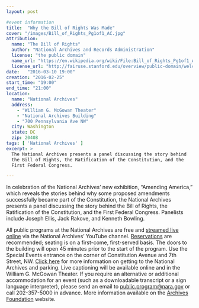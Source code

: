 ```yaml
---
layout: post

#event information
title:  "Why the Bill of Rights Was Made"
cover: "/images/Bill_of_Rights_Pg1of1_AC.jpg"
attribution:
  name: "The Bill of Rights"
  author: "National Archives and Records Administration"
  license: "the public domain"
  name_url: "https://en.wikipedia.org/wiki/File:Bill_of_Rights_Pg1of1_AC.jpg"
  license_url: "http://fairuse.stanford.edu/overview/public-domain/welcome"
date:   "2016-03-10 19:00"
creation: "2016-02-25"
start_time: "19:00"
end_time: "21:00"
location:
  name: "National Archives"
  address:
    - "William G. McGowan Theater"
    - "National Archives Building"
    - "700 Pennsylvania Ave NW"
  city: Washington
  state: DC
  zip: 20408
tags: [ 'National Archives' ]
excerpt: >
  The National Archives presents a panel discussing the story behind
  the Bill of Rights, the Ratification of the Constitution, and the 
  First Federal Congress.

---
```


In celebration of the National Archives’ new exhibition,
“Amending America,” which reveals the stories behind why some
proposed amendments successfully became part of the Constitution,
the National Archives presents a panel discussing the story
behind the Bill of Rights, the Ratification of the Constitution,
and the First Federal Congress. Panelists include Joseph Ellis,
Jack Rakove, and Kenneth Bowling.

All public programs at the National Archives are free and
[streamed live online](http://www.youtube.com/user/usnationalarchives)
via the National Archives’ YouTube channel.
[Reservations](https://giving.archivesfoundation.org/publicprograms)
are recommended; seating is on a first-come,
first-served basis. The doors to the building will open 45 minutes
prior to the start of the program. Use the Special Events entrance
on the corner of Constitution Avenue and 7th Street, NW.
[Click here](http://www.archivesfoundation.org/visit/archives-in-dc/parking/)
for more information on getting to the National Archives and parking.
Live captioning will be available online and in the William G. McGowan
Theater. If you require an alternative or additional accommodation
for an event (such as a downloadable transcript or a sign
language interpreter), please send an email to public.program@nara.gov
or call 202-357-5000 in advance. More information available on the
[Archives Foundation](http://www.archivesfoundation.org/event/bill-rights-made/)
website.

